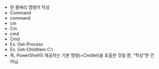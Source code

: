 - 한 줄짜리 명령어 작성
- Command
- command
- cm
- Cm
- cmd
- Cmd
- Ex. Get-Process
- Ex. Get-ChildItem C:\
- 즉, PowerShell이 제공하는 기본 명령(=Cmdlet)을 호출한 것일 뿐, “작성”한 건 아님.